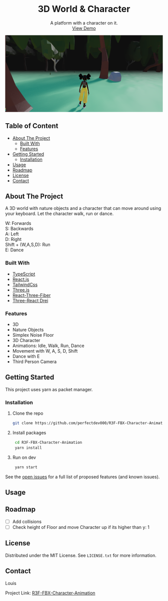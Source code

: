 <div id="top"></div>

<!-- PROJECT LOGO -->
<br />
<div align="center">

  <h1 align="center">3D World & Character</h1>

  <p align="center">
    A platform with a character on it. 
    <br />
    <a href="https://github.com/perfectdev000/R3F-FBX-Character-Animation/">View Demo</a>    
  </p>
</div>

![screenshot][screenshot]


<!-- TABLE OF CONTENTS -->
## Table of Content
  <ul>
    <li>
      <a href="#about-the-project">About The Project</a>
      <ul>
        <li><a href="#built-with">Built With</a></li>
        <li><a href="#features">Features</a></li>
      </ul>
    </li>
    <li>
      <a href="#getting-started">Getting Started</a>
      <ul>
        <li><a href="#installation">Installation</a></li>
      </ul>
    </li>
    <li><a href="#usage">Usage</a></li>
      <li><a href="#roadmap">Roadmap</a></li>
    <li><a href="#license">License</a></li>
    <li><a href="#contact">Contact</a></li>
  </ul>

<!-- ABOUT THE PROJECT -->
## About The Project

A 3D world with nature objects and a character that can move around using your keyboard. 
Let the character walk, run or dance.

W: Forwards
<br />
S: Backwards
<br />
A: Left
<br />
D: Right
<br />
Shift + (W,A,S,D): Run
<br />
E: Dance

### Built With

* [TypeScript](https://www.typescriptlang.org/)
* [React.js](https://reactjs.org/)
* [TailwindCss](https://tailwindcss.com/)
* [Three.js](https://threejs.org/)
* [React-Three-Fiber](https://docs.pmnd.rs/react-three-fiber/getting-started/introduction)
* [Three-React Drei](https://github.com/pmndrs/drei)

### Features

- 3D
- Nature Objects
- Simplex Noise Floor
- 3D Character
- Animations: Idle, Walk, Run, Dance
- Movement with W, A, S, D, Shift
- Dance with E
- Third Person Camera

<!-- GETTING STARTED -->
## Getting Started

This project uses yarn as packet manager.

### Installation

1. Clone the repo

   ```sh
   git clone https://github.com/perfectdev000/R3F-FBX-Character-Animation.git
   ```

2. Install packages

   ```sh
    cd R3F-FBX-Character-Animation
    yarn install 
   ```

3. Run on dev

   ```sh
    yarn start
   ```

See the [open issues](https://github.com/perfectdev000/R3F-FBX-Character-Animation/issues) for a full list of proposed features (and known issues).

<!-- USAGE -->
## Usage


<!-- ROADMAP -->
## Roadmap

* [ ] Add collisions
* [ ] Check height of Floor and move Character up if its higher than y: 1

<!-- LICENSE -->
## License

Distributed under the MIT License. See `LICENSE.txt` for more information.

<!-- CONTACT -->
## Contact

Louis

Project Link: [R3F-FBX-Character-Animation](https://github.com/perfectdev000/R3F-FBX-Character-Animation/)

<!-- MARKDOWN LINKS & IMAGES -->
<!-- https://www.markdownguide.org/basic-syntax/#reference-style-links -->

[screenshot]: /public/assets/images/Screenshot.png